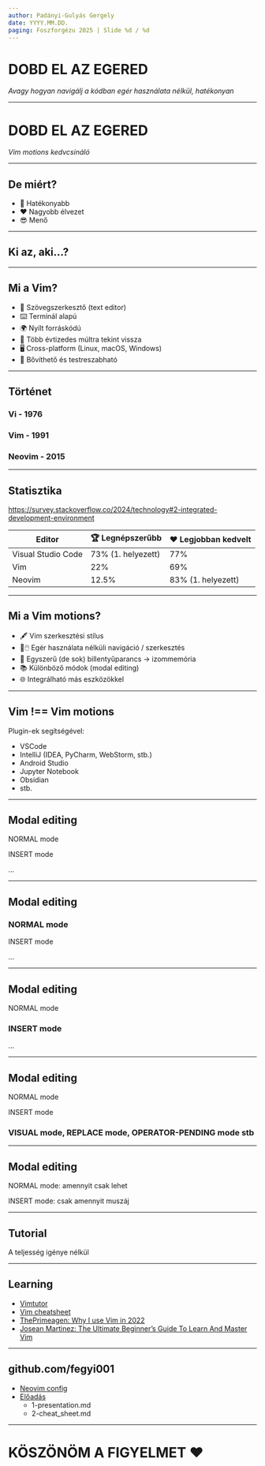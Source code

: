```yaml
---
author: Padányi-Gulyás Gergely
date: YYYY.MM.DD.
paging: Foszforgézu 2025 | Slide %d / %d
---
```


# DOBD EL AZ EGERED

_Avagy hogyan navigálj a kódban egér használata nélkül, hatékonyan_

---

# DOBD EL AZ EGERED

_Vim motions kedvcsináló_

---

## De miért?

- 💪 Hatékonyabb
- ❤️ Nagyobb élvezet
- 😎 Menő

---

## Ki az, aki...?

---

## Mi a Vim?

- 📝 Szövegszerkesztő (text editor)
- ⌨️ Terminál alapú
- 🌍 Nyílt forráskódú
- 📅 Több évtizedes múltra tekint vissza
- 🖥️ Cross-platform (Linux, macOS, Windows)
- 🧩 Bővíthető és testreszabható

---

## Történet

### Vi - 1976

### Vim - 1991

### Neovim - 2015

---

## Statisztika

<https://survey.stackoverflow.co/2024/technology#2-integrated-development-environment>

| Editor             | 🏆 Legnépszerűbb   | ❤️ Legjobban kedvelt |
| ------------------ | ------------------ | -------------------- |
| Visual Studio Code | 73% (1. helyezett) | 77%                  |
| Vim                | 22%                | 69%                  |
| Neovim             | 12.5%              | 83% (1. helyezett)   |

---

## Mi a Vim motions?

- 🖋️ Vim szerkesztési stílus
- 🚫🖱️ Egér használata nélküli navigáció / szerkesztés
- 🧠 Egyszerű (de sok) billentyűparancs → izommemória
- 📚 Különböző módok (modal editing)
- 🌐 Integrálható más eszközökkel

---

## Vim !== Vim motions

Plugin-ek segítségével:

- VSCode
- IntelliJ (IDEA, PyCharm, WebStorm, stb.)
- Android Studio
- Jupyter Notebook
- Obsidian
- stb.

---

## Modal editing

NORMAL mode

INSERT mode

...

---

## Modal editing

### NORMAL mode

INSERT mode

...

---

## Modal editing

NORMAL mode

### INSERT mode

...

---

## Modal editing

NORMAL mode

INSERT mode

### VISUAL mode, REPLACE mode, OPERATOR-PENDING mode stb

---

## Modal editing

NORMAL mode: amennyit csak lehet

INSERT mode: csak amennyit muszáj

---

## Tutorial

A teljesség igénye nélkül

---

## Learning

- [Vimtutor](https://vimschool.netlify.app/introduction/vimtutor/)
- [Vim cheatsheet](https://devhints.io/vim)
- [ThePrimeagen: Why I use Vim in 2022](https://www.youtube.com/watch?v=D4YTJ2W5q4Y)
- [Josean Martinez: The Ultimate Beginner’s Guide To Learn And Master Vim](https://www.youtube.com/watch?v=80mWp6H4zEw)

---

## github.com/fegyi001

- [Neovim config](https://github.com/fegyi001/nvim)
- [Előadás](https://github.com/fegyi001/foszforgezu-vim)
  - 1-presentation.md
  - 2-cheat_sheet.md

---

# KÖSZÖNÖM A FIGYELMET ❤️
